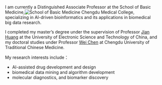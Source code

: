 I am currently a Distinguished Associate Professor at the School of Basic Medicine,![School of Basic Medicine](https://img.shields.io/badge/School%20of%20Basic%20Medicine-003366?style=flat&logo=university&logoColor=white) Chengdu Medical College, specializing in AI-driven bioinformatics and its applications in biomedical big data research.

I completed my master’s degree under the supervision of Professor [Jian Huang](https://i.uestc.edu.cn/hlab/index.html) at the University of Electronic Science and Technology of China, and my doctoral studies under Professor [Wei Chen](https://researcher.rjmart.cn/10060/51CFF49A085962EF) at Chengdu University of Traditional Chinese Medicine.

My research interests include：
- AI-assisted drug development and design
- biomedical data mining and algorithm development
-  molecular diagnostics, and biomarker discovery

